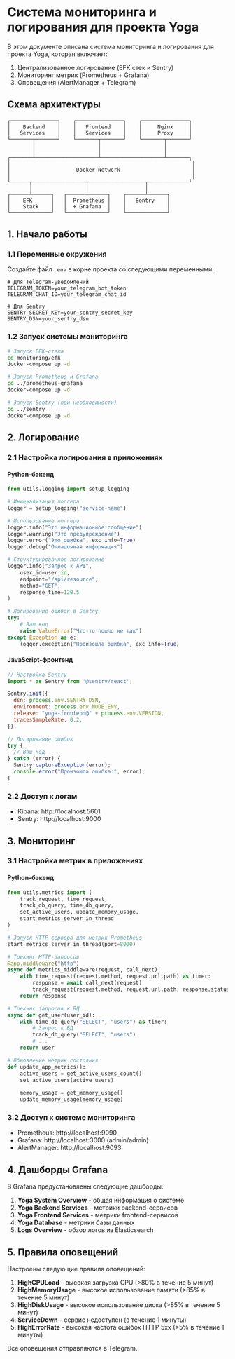 # Система мониторинга и логирования для проекта Yoga

В этом документе описана система мониторинга и логирования для проекта Yoga, которая включает:

1. Централизованное логирование (EFK стек и Sentry)
2. Мониторинг метрик (Prometheus + Grafana)
3. Оповещения (AlertManager + Telegram)

## Схема архитектуры

```
┌───────────────┐    ┌───────────────┐    ┌───────────────┐
│    Backend    │    │   Frontend    │    │     Nginx     │
│   Services    │    │   Services    │    │     Proxy     │
└───────┬───────┘    └───────┬───────┘    └───────┬───────┘
        │                    │                    │
        │                    │                    │
┌───────┴────────────────────┴────────────────────┴───────┐
│                                                          │
│                     Docker Network                       │
│                                                          │
└──────┬─────────────────┬──────────────────┬─────────────┘
       │                 │                  │
┌──────┴──────┐   ┌──────┴──────┐    ┌──────┴──────┐
│    EFK      │   │  Prometheus │    │   Sentry    │
│    Stack    │   │  + Grafana  │    │             │
└─────────────┘   └─────────────┘    └─────────────┘
```

## 1. Начало работы

### 1.1 Переменные окружения

Создайте файл `.env` в корне проекта со следующими переменными:

```
# Для Telegram-уведомлений
TELEGRAM_TOKEN=your_telegram_bot_token
TELEGRAM_CHAT_ID=your_telegram_chat_id

# Для Sentry
SENTRY_SECRET_KEY=your_sentry_secret_key
SENTRY_DSN=your_sentry_dsn
```

### 1.2 Запуск системы мониторинга

```bash
# Запуск EFK-стека
cd monitoring/efk
docker-compose up -d

# Запуск Prometheus и Grafana
cd ../prometheus-grafana
docker-compose up -d

# Запуск Sentry (при необходимости)
cd ../sentry
docker-compose up -d
```

## 2. Логирование

### 2.1 Настройка логирования в приложениях

#### Python-бэкенд

```python
from utils.logging import setup_logging

# Инициализация логгера
logger = setup_logging("service-name")

# Использование логгера
logger.info("Это информационное сообщение")
logger.warning("Это предупреждение")
logger.error("Это ошибка", exc_info=True)
logger.debug("Отладочная информация")

# Структурированное логирование
logger.info("Запрос к API", 
    user_id=user.id, 
    endpoint="/api/resource", 
    method="GET",
    response_time=120.5
)

# Логирование ошибок в Sentry
try:
    # Ваш код
    raise ValueError("Что-то пошло не так")
except Exception as e:
    logger.exception("Произошла ошибка", exc_info=True)
```

#### JavaScript-фронтенд

```javascript
// Настройка Sentry
import * as Sentry from '@sentry/react';

Sentry.init({
  dsn: process.env.SENTRY_DSN,
  environment: process.env.NODE_ENV,
  release: "yoga-frontend@" + process.env.VERSION,
  tracesSampleRate: 0.2,
});

// Логирование ошибок
try {
  // Ваш код
} catch (error) {
  Sentry.captureException(error);
  console.error("Произошла ошибка:", error);
}
```

### 2.2 Доступ к логам

- Kibana: http://localhost:5601
- Sentry: http://localhost:9000

## 3. Мониторинг

### 3.1 Настройка метрик в приложениях

#### Python-бэкенд

```python
from utils.metrics import (
    track_request, time_request, 
    track_db_query, time_db_query,
    set_active_users, update_memory_usage,
    start_metrics_server_in_thread
)

# Запуск HTTP-сервера для метрик Prometheus
start_metrics_server_in_thread(port=8000)

# Трекинг HTTP-запросов
@app.middleware("http")
async def metrics_middleware(request, call_next):
    with time_request(request.method, request.url.path) as timer:
        response = await call_next(request)
        track_request(request.method, request.url.path, response.status_code)
    return response

# Трекинг запросов к БД
async def get_user(user_id):
    with time_db_query("SELECT", "users") as timer:
        # Запрос к БД
        track_db_query("SELECT", "users")
        # ...
    return user

# Обновление метрик состояния
def update_app_metrics():
    active_users = get_active_users_count()
    set_active_users(active_users)
    
    memory_usage = get_memory_usage()
    update_memory_usage(memory_usage)
```

### 3.2 Доступ к системе мониторинга

- Prometheus: http://localhost:9090
- Grafana: http://localhost:3000 (admin/admin)
- AlertManager: http://localhost:9093

## 4. Дашборды Grafana

В Grafana предустановлены следующие дашборды:

1. **Yoga System Overview** - общая информация о системе
2. **Yoga Backend Services** - метрики backend-сервисов
3. **Yoga Frontend Services** - метрики frontend-сервисов
4. **Yoga Database** - метрики базы данных
5. **Logs Overview** - обзор логов из Elasticsearch

## 5. Правила оповещений

Настроены следующие правила оповещений:

1. **HighCPULoad** - высокая загрузка CPU (>80% в течение 5 минут)
2. **HighMemoryUsage** - высокое использование памяти (>85% в течение 5 минут)
3. **HighDiskUsage** - высокое использование диска (>85% в течение 5 минут)
4. **ServiceDown** - сервис недоступен (в течение 1 минуты)
5. **HighErrorRate** - высокая частота ошибок HTTP 5xx (>5% в течение 1 минуты)

Все оповещения отправляются в Telegram. 